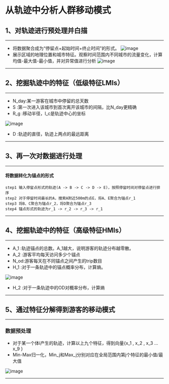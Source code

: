# 从轨迹中分析人群移动模式
## 1、对轨迹进行预处理并白描
---
* 将数据聚合成为“停留点+起始时间+终止时间”的形式。
![image](https://user-images.githubusercontent.com/33551862/168241379-781b189e-0ae4-417c-b51e-2fc5847a00cc.png)
* 展示区域的地理位置和城市特征。观察时间范围内不同城市的流量变化，计算均值-最大值-最小值，并对异常值进行分析
![image](https://user-images.githubusercontent.com/33551862/168242073-bd33b3e0-a700-4cd5-afee-a19b9d053072.png)
---
## 2、挖掘轨迹中的特征（低级特征LMIs）
---
* N_day:某一游客在城市中停留的总天数
* S    :第一次进入该城市到首次离开该城市的间隔，比N_day更精确
* R_g  :移动半径，l_c是轨迹中心的坐标

![image](https://user-images.githubusercontent.com/33551862/168244891-f51eb6f0-b60c-45cc-b255-74ea6eb12be7.png)
* D    :轨迹的直径，轨迹上两点的最远距离
---
## 3、再一次对数据进行处理
---
#### 将数据转化为锚点的形式
    step1 输入停留点形式的轨迹(A -> B -> C -> D -> E)，按照停留时间对停留点进行排序
    step2 对于停留时间最长的A，搜索A附近500m的点E，将A、E聚合为锚点r_1
    step3 将B、C聚合为锚点r_2，将D聚合为锚点r_3
    step4 锚点形式的轨迹为r_1 -> r_2 -> r_3 -> r_1
---
## 4、挖掘轨迹中的特征（高级特征HMIs）
---
* A_1 :轨迹锚点的总数。A_1越大，说明游客的轨迹分布越零散。
* A_2 :游客平均每天访问多少个锚点
* N_od:游客每天在不同锚点之间产生的trip数目
* H_1 :对于一条轨迹中的锚点概率分布，计算熵。

![image](https://user-images.githubusercontent.com/33551862/168253387-665dd064-78e6-4cf9-ad54-f5e3dd200e41.png)
* H_2 :对于一条轨迹中的OD对概率分布，计算熵
---
## 5、通过特征分解得到游客的移动模式
---
### 数据预处理
* 对于某一个体i产生的轨迹，计算以上九个特征，得到向量{x_1 , x_2 , x_3 ... x_9 }
* Min-Max归一化，Min_j和Max_j分别对应在全局范围内第j个特征的最小值/最大值

![image](https://user-images.githubusercontent.com/33551862/168255288-4ac634c1-1a76-4653-aa73-b0d317b4d7a1.png)


---
